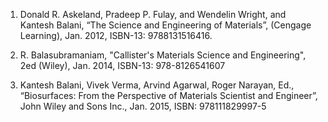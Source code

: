 1. Donald R. Askeland, Pradeep P. Fulay, and Wendelin Wright, and Kantesh
Balani, “The Science and Engineering of Materials”, (Cengage Learning),
Jan. 2012, ISBN-13: 9788131516416.<br>

2.  R. Balasubramaniam, "Callister's Materials Science and Engineering",
2ed (Wiley), Jan. 2014, ISBN-13:  978-8126541607<br>

3. Kantesh Balani, Vivek Verma, Arvind Agarwal, Roger Narayan, Ed.,
“Biosurfaces: From the Perspective of Materials Scientist and Engineer”,
John Wiley and Sons Inc., Jan. 2015, ISBN: 978111829997-5<br>
